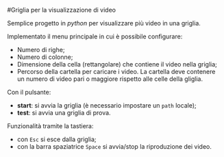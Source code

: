 #Griglia per la visualizzazione di video

Semplice progetto in _python_ per visualizzare più video in una griglia.

Implementato il menu principale in cui è possibile configurare:

- Numero di righe;
- Numero di colonne;
- Dimensione della cella (rettangolare) che contiene il video nella griglia;
- Percorso della cartella per caricare i video. La cartella deve contenere un numero di video pari o maggiore rispetto alle celle della gliglia.

Con il pulsante:
- **start**: si avvia la griglia (è necessario impostare un ```path``` locale);
- **test**: si avvia una griglia di prova.

Funzionalità tramite la tastiera:
- con ```Esc``` si esce dalla griglia;
- con la barra spaziatrice ```Space``` si avvia/stop la riproduzione dei video.

